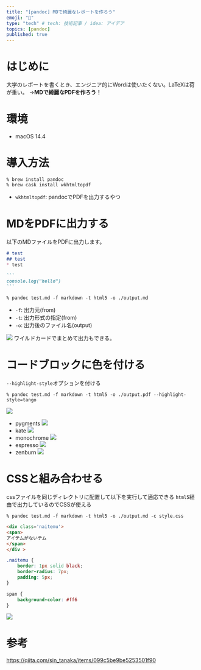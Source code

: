```yaml
---
title: "[pandoc] MDで綺麗なレポートを作ろう"
emoji: "👏"
type: "tech" # tech: 技術記事 / idea: アイデア
topics: [pandoc]
published: true
---
```

# はじめに
大学のレポートを書くとき、エンジニア的にWordは使いたくない。LaTeXは荷が重い。
→**MDで綺麗なPDFを作ろう！**
# 環境
* macOS 14.4
# 導入方法
```
% brew install pandoc
% brew cask install wkhtmltopdf
```
* `wkhtmltopdf`: pandocでPDFを出力するやつ
# MDをPDFに出力する
以下のMDファイルをPDFに出力します。
````md:test.md
# test
## test
* test

```
console.log("hello")
```
````

```
% pandoc test.md -f markdown -t html5 -o ./output.md
```

* `-f`: 出力元(from)
* `-t`: 出力形式の指定(from)
* `-o`: 出力後のファイル名(output)

![](https://storage.googleapis.com/zenn-user-upload/4c43df647ab7-20240515.png)
ワイルドカードでまとめて出力もできる。

# コードブロックに色を付ける
`--highlight-style`オプションを付ける
```
% pandoc test.md -f markdown -t html5 -o ./output.pdf --highlight-style=tango
```
![](https://storage.googleapis.com/zenn-user-upload/57240c384e38-20240515.png)
* pygments
![](https://storage.googleapis.com/zenn-user-upload/e6c69b9feba1-20240515.png)
* kate
![](https://storage.googleapis.com/zenn-user-upload/9283a75e605f-20240515.png)
* monochrome
![](https://storage.googleapis.com/zenn-user-upload/8d66d17d3d6b-20240515.png)
* espresso
![](https://storage.googleapis.com/zenn-user-upload/2ca5d660665f-20240515.png)
* zenburn
![](https://storage.googleapis.com/zenn-user-upload/afeb46ab4a19-20240515.png)
# CSSと組み合わせる
cssファイルを同じディレクトリに配置して以下を実行して適応できる
`html5`経由で出力しているのでCSSが使える
```
% pandoc test.md -f markdown -t html5 -o ./output.md -c style.css
```
```md:test.md
<div class='naitemu'>
<span>
アイテムがないテム
</span>
</div >
```

```css:style.css
.naitemu {
    border: 1px solid black;
    border-radius: 7px;
    padding: 5px;
}

span {
    background-color: #ff6
}
```
![](https://storage.googleapis.com/zenn-user-upload/22812dca0c9e-20240515.png)
# 参考
https://qiita.com/sin_tanaka/items/099c5be9be5253501f90
